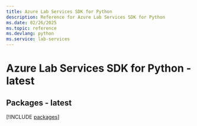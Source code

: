 ```yaml
---
title: Azure Lab Services SDK for Python
description: Reference for Azure Lab Services SDK for Python
ms.date: 02/26/2025
ms.topic: reference
ms.devlang: python
ms.service: lab-services
---
```

# Azure Lab Services SDK for Python - latest
## Packages - latest
[!INCLUDE [packages](lab-services-index.md)]